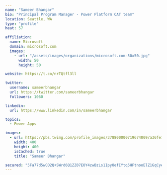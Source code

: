 ```yaml
---
name: "Sameer Bhangar"
bio: "Principal Program Manager - Power Platform CAT team"
location: Seattle, WA
type: "profile"
heat: 57

affiliation:
  name: Microsoft
  domain: microsoft.com
  images:
    - url: "/assets/images/organizations/microsoft.com-50x50.jpg"
      width: 50
      height: 50

website: https://t.co/nrTQtfl3ll

twitter:
  username: sameerbhangar
  url: https://twitter.com/sameerbhangar
  followers: 1060

linkedin:
  url: https://www.linkedin.com/in/sameerbhangar

topics:
  - Power Apps

images:
  - url: https://pbs.twimg.com/profile_images/378800000719674009/a36fe7ddfab1778b76e5793772e43798_400x400.jpeg
    width: 400
    height: 400
    isCached: true
    title: "Sameer Bhangar"

secured: "5Fa77d5wCO2Q+SWrd6Q1ZZ07EOY4zwBzLs1IpyOefIYtq5HFtnooElZ1GqCyeBjXmQ1FG3DtH3HQzi8ktXCQm/3Q2rGA2gyM6S3rxdp0y4t+4cgO1YWDa8DjpwzXfgUx0DLhOsl3UgjY9RnaZag2YlinOyGzI1lXtg5nrqgI/MvJlR3+Cs5xf3ZLYpqJznvsKMMA2dmnBBlSD2DzFlvlRbYfPE5/RqL5Bo4aHynASC3nBLbju4G/qtbPX66RdslD5pLnsF/bDZYNGaYNPdAmdH2vGTdf2YO/veU+kHAn3lOM9sp2Dj/c01D+yoZLa47b5UPMpNH1t3AU0Yp6SsxoGGfJmjtdtPFjYndTE3skj0vf5idNVT3j3UgDh+QhMFvRAxpY+or45dSgaTjL02uoW/aoqiKYXotLiBpSfbEADaA=;9GQAISpA9t+KK0nd7HMEtg=="
---
```



